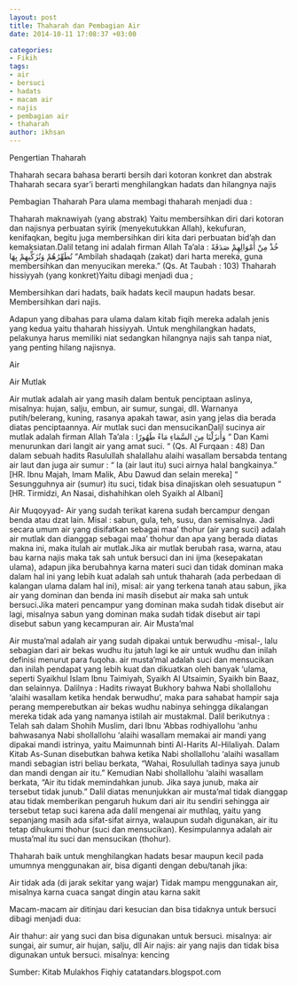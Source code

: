 ```yaml
---
layout: post
title: Thaharah dan Pembagian Air
date: 2014-10-11 17:08:37 +03:00

categories:
- Fikih
tags:
- air
- bersuci
- hadats
- macam air
- najis
- pembagian air
- thaharah
author: ikhsan
---
```

Pengertian Thaharah

Thaharah secara bahasa berarti bersih dari kotoran konkret dan abstrak
Thaharah secara syar’i berarti menghilangkan hadats dan hilangnya najis

Pembagian Thaharah
Para ulama membagi thaharah menjadi dua :

Thaharah maknawiyah (yang abstrak)
Yaitu membersihkan diri dari kotoran dan najisnya perbuatan syirik (menyekutukkan Allah), kekufuran, kenifaqkan, begitu juga membersihkan diri kita dari perbuatan bid’ah dan kemaksiatan.Dalil tetang ini adalah firman Allah Ta’ala :
خُذْ مِنْ أَمْوَالِهِمْ صَدَقَةً تُطَهِّرُهُمْ وَتُزَكِّيهِمْ بِهَا
“Ambilah shadaqah (zakat) dari harta mereka, guna membersihkan dan menyucikan mereka.” (Qs. At Taubah : 103)
Thaharah hissiyyah (yang konkret)Yaitu dibagi menjadi dua ;

Membersihkan dari hadats, baik hadats kecil maupun hadats besar.
Membersihkan dari najis.

Adapun yang dibahas para ulama dalam kitab fiqih mereka adalah jenis yang kedua yaitu thaharah hissiyyah. Untuk menghilangkan hadats, pelakunya harus memiliki niat sedangkan hilangnya najis sah tanpa niat, yang penting hilang najisnya.

Air

Air Mutlak

Air mutlak adalah air yang masih dalam bentuk penciptaan aslinya, misalnya: hujan, salju, embun, air sumur, sungai, dll.
Warnanya putih/belerang, kuning, rasanya apakah tawar, asin yang jelas dia berada diatas penciptaannya.
Air mutlak suci dan mensucikanDalil sucinya air mutlak adalah firman Allah Ta’ala :
وَأَنزَلْنَا مِنَ السَّمَاءِ مَاءً طَهُورًا
“ Dan Kami menurunkan dari langit air yang amat suci. “ (Qs. Al Furqaan : 48)
Dan dalam sebuah hadits Rasulullah shalallahu alaihi wasallam bersabda tentang air laut dan juga air sumur :
“ Ia (air laut itu) suci airnya halal bangkainya.”
[HR. Ibnu Majah, Imam Malik, Abu Dawud dan selain mereka]
“ Sesungguhnya air (sumur) itu suci, tidak bisa dinajiskan oleh sesuatupun “
[HR. Tirmidzi, An Nasai, dishahihkan oleh Syaikh al Albani]


Air Muqoyyad- Air yang sudah terikat karena sudah bercampur dengan benda atau dzat lain. Misal : sabun, gula, teh, susu, dan semisalnya. Jadi secara umum air yang disifatkan sebagai maa’ thohur (air yang suci) adalah air mutlak dan dianggap sebagai maa’ thohur dan apa yang berada diatas makna ini, maka itulah air mutlak.Jika air mutlak berubah rasa, warna, atau bau karna najis maka tak sah untuk bersuci dan ini ijma (kesepakatan ulama), adapun jika berubahnya karna materi suci dan tidak dominan maka dalam hal ini yang lebih kuat adalah sah untuk thaharah (ada perbedaan di kalangan ulama dalam hal ini), misal: air yang terkena tanah atau sabun, jika air yang dominan dan benda ini masih disebut air maka sah untuk bersuci.Jika materi pencampur yang dominan maka sudah tidak disebut air lagi, misalnya sabun yang dominan maka sudah tidak disebut air tapi disebut sabun yang kecampuran air.
Air Musta’mal

Air musta’mal adalah air yang sudah dipakai untuk berwudhu -misal-, lalu sebagian dari air bekas wudhu itu jatuh lagi ke air untuk wudhu dan inilah definisi menurut para fuqoha.
air musta’mal adalah suci dan mensucikan dan inilah pendapat yang lebih kuat dan dikuatkan oleh banyak ‘ulama, seperti Syaikhul Islam Ibnu Taimiyah, Syaikh Al Utsaimin, Syaikh bin Baaz, dan selainnya.
Dalilnya :
Hadits riwayat Bukhory bahwa Nabi shollallohu ‘alaihi wasallam ketika hendak berwudhu’, maka para sahabat hampir saja perang memperebutkan air bekas wudhu nabinya sehingga dikalangan mereka tidak ada yang namanya istilah air mustakmal.
Dalil berikutnya :
Telah sah dalam Shohih Muslim, dari Ibnu ‘Abbas rodhiyallohu ‘anhu bahwasanya Nabi shollallohu ‘alaihi wasallam memakai air mandi yang dipakai mandi istrinya, yaitu Maimunnah binti Al-Harits Al-Hilaliyah.
Dalam Kitab As-Sunan disebutkan bahwa ketika Nabi shollallohu ‘alaihi wasallam mandi sebagian istri beliau berkata, “Wahai, Rosulullah tadinya saya junub dan mandi dengan air itu.” Kemudian Nabi shollallohu ‘alaihi wasallam berkata, “Air itu tidak memindahkan junub. Jika saya junub, maka air tersebut tidak junub.”
Dalil diatas menunjukkan air musta’mal tidak dianggap atau tidak memberikan pengaruh hukum dari air itu sendiri sehingga air tersebut tetap suci karena ada dalil mengenai air muthlaq, yaitu yang sepanjang masih ada sifat-sifat airnya, walaupun sudah digunakan, air itu tetap dihukumi thohur (suci dan mensucikan).
Kesimpulannya adalah air musta’mal itu suci dan mensucikan (thohur).



Thaharah baik untuk menghilangkan hadats besar maupun kecil pada umumnya menggunakan air, bisa diganti dengan debu/tanah jika:

Air tidak ada (di jarak sekitar yang wajar)
Tidak mampu menggunakan air, misalnya karna cuaca sangat dingin atau karna sakit

Macam-macam air ditinjau dari kesucian dan bisa tidaknya untuk bersuci dibagi menjadi dua:

Air thahur: air yang suci dan bisa digunakan untuk bersuci. misalnya: air sungai, air sumur, air hujan, salju, dll
Air najis: air yang najis dan tidak bisa digunakan untuk bersuci. misalnya: kencing

Sumber:
Kitab Mulakhos Fiqhiy
catatandars.blogspot.com

